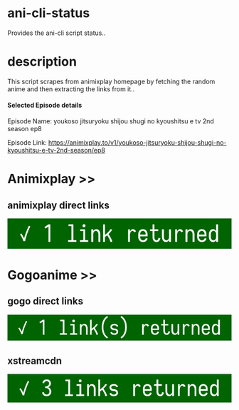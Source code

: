 # ani-cli-status
Provides the ani-cli script status..

# description
This script scrapes from animixplay homepage by fetching the random anime and then extracting the links from it..

#### Selected Episode details

Episode Name: youkoso jitsuryoku shijou shugi no kyoushitsu e tv 2nd season ep8

Episode Link: https://animixplay.to/v1/youkoso-jitsuryoku-shijou-shugi-no-kyoushitsu-e-tv-2nd-season/ep8
 
# Animixplay >>

## animixplay direct links

<img src="./images/animixplay.jpg">

# Gogoanime >>

## gogo direct links

<img src="./images/gogoplay.jpg">

## xstreamcdn

<img src="./images/xstreamcdn.jpg">
